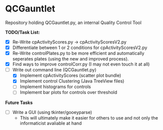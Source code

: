 # QCGauntlet
Repository holding QCGauntlet.py, an internal Quality Control Tool

**TODO/Task List:**

- [x] Re-Write cpActivityScores.py &rarr; cpActivityScoresV2.py
- [x] Differentiate between 1 or 2 conditions for cpActivityScoresV2.py
- [x] Re-Write controlPlates.py to be more efficient and automatically seperates plates (using the new and improved process).
- [x] Find ways to improve controlCorr.py (I may not even touch it at all)
- [ ] Write out command line (QCGauntlet.py)
    - [x] Implement cpActivityScores (scatter plot bundle)
    - [x] Implement control Clustering (Java TreeView files)
    - [ ] Implement histograms for controls
    - [ ] Implement bar plots for controls over threshold

**Future Tasks**
- [ ] Write a GUI (using tkinter/gooeyparse)
    - This will ultimately make it easier for others to use and not only the informaticist avaliable at hand
